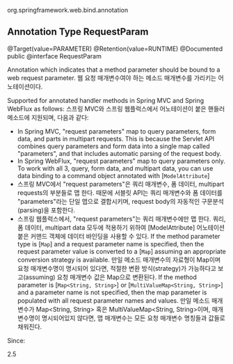 org.springframework.web.bind.annotation

## Annotation Type RequestParam

@Target(value=PARAMETER)
 @Retention(value=RUNTIME)
 @Documented
public @interface RequestParam

Annotation which indicates that a method parameter should be bound to a web request parameter.
웹 요청 매개변수여야 하는 메소드 매개변수를 가리키는 어노테이션이다.

Supported for annotated handler methods in Spring MVC and Spring WebFlux as follows:
스프링 MVC와 스프링 웹플럭스에서 어노테이션이 붙은 핸들러 메소드에 지원되며, 다음과 같다:

-   In Spring MVC, "request parameters" map to query parameters, form data, and parts in multipart requests. This is because the Servlet API combines query parameters and form data into a single map called "parameters", and that includes automatic parsing of the request body.
-   In Spring WebFlux, "request parameters" map to query parameters only. To work with all 3, query, form data, and multipart data, you can use data binding to a command object annotated with  [`ModelAttribute`]
- 스프링 MVC에서 "request parameters"은 쿼리 매개변수, 폼 데이터, multipart requests의 부분들로 맵 한다. 때문에  서블릿 API는 쿼리 매개변수와 폼 데이터를 "parameters"라는 단일 맵으로 결합시키며, request body의 자동적인 구문분석(parsing)을 포함한다.
- 스프링 웹플럭스에서, "request parameters"는 쿼리 매개변수에만 맵 한다. 쿼리, 폼 데이터, multipart data 모두에 적용하기 위하여  [ModelAttribute] 어노테이션 붙은 커맨드 객체에 데이터 바인딩을 사용할 수 있다.
If the method parameter type is  [`Map`]  and a request parameter name is specified, then the request parameter value is converted to a  [`Map`]  assuming an appropriate conversion strategy is available.
만일 메소드 매개변수의 자료형이 Map이며 요청 매개변수명이 명시되어 있다면, 적절한 변환 방식(strategy)가 가능하다고 보고(assuming) 요청 매개변수 값은 Map으로 변환된다.
If the method parameter is  [`Map<String, String>`] or  [`MultiValueMap<String, String>`]  and a parameter name is not specified, then the map parameter is populated with all request parameter names and values.
만일 메소드 매개변수가 Map<String, String> 혹은 MultiValueMap<String, String>이며, 매개변수명이 명시되어있지 않다면, 맵 매개변수는 모든 요청 매개변수 명칭들과 값들로 채워진다.

Since:

2.5
<!--stackedit_data:
eyJoaXN0b3J5IjpbLTQxMDE0OTYyOF19
-->